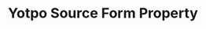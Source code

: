 ---
# -------------------------- #
#        CONTENT TYPE        #
# -------------------------- #

product-type: "connect"
content-type: "api-form"
form-type: "source"
key: "source-form-properties-yotpo-object"


# -------------------------- #
#        OBJECT INFO         #
# -------------------------- #

title: "Yotpo Source Form Property"
api-type: "platform.yotpo"
display-name: "Yotpo"

source-type: "saas"
docs-name: "yotpo"

description: |
  **Note**: Creating a {{ form-property.display-name }} source requires {{ form-property.display-name }} API credentials. Retrieving these credentials requires {{ form-property.display-name }} Account Administrator permissions. Refer to [{{ form-property.display-name }}'s documentation](https://support.yotpo.com/en/article/finding-your-app-key-and-your-secret-key){:target="new"} for more info.


# -------------------------- #
#      OBJECT ATTRIBUTES     #
# -------------------------- #

uses-start-date: true

object-attributes:
  - name: "api_key"
    type: "string"
    required: true
    description: "The API Key for the {{ form-property.display-name }} account Stitch should replicate data from. This is the **App Key** field in the {{ form-property.display-name }} app, accessed by clicking **User menu (people icon) > Account Settings > Store tab**."
    value: "<API_KEY>"

  - name: "api_secret"
    type: "string"
    required: true
    description: |
      The API Secret for the {{ form-property.display-name }} account Stitch should replicate data from. This is the **Secret Key** field in the {{ form-property.display-name }} app, accessed by clicking **User menu (people icon) > Account Settings > Store tab**.

      **Note**: {{ form-property.display-name }} Account Administrator permissions are required to retrieve this information.
    value: "<API_SECRET>"
---